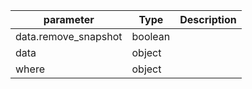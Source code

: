 | parameter | Type | Description |
| ----------- | ----------- |----------- |
| data.remove_snapshot  |  boolean  |    |
| data  |  object  |    |
| where  |  object  |    |